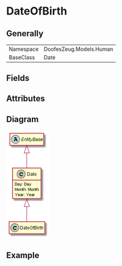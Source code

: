 ﻿# DateOfBirth

## Generally

|||
|-|-|
|Namespace|DoofesZeug.Models.Human|
|BaseClass|Date|

## Fields

## Attributes

## Diagram

![DateOfBirth.png](./DateOfBirth.png "DateOfBirth")

## Example

